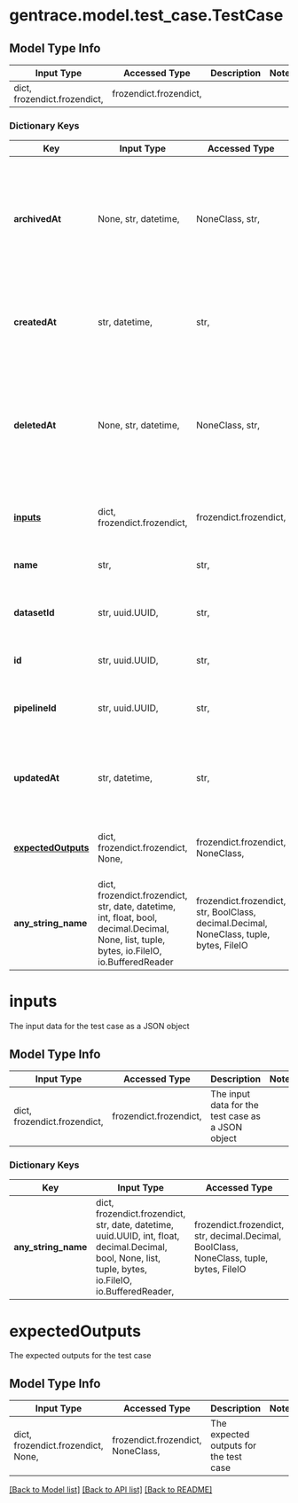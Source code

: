 # gentrace.model.test_case.TestCase

## Model Type Info
Input Type | Accessed Type | Description | Notes
------------ | ------------- | ------------- | -------------
dict, frozendict.frozendict,  | frozendict.frozendict,  |  | 

### Dictionary Keys
Key | Input Type | Accessed Type | Description | Notes
------------ | ------------- | ------------- | ------------- | -------------
**archivedAt** | None, str, datetime,  | NoneClass, str,  | The date and time when the test case was archived, can be null if the test case has not been archived | value must conform to RFC-3339 date-time
**createdAt** | str, datetime,  | str,  | The date and time when the test case was created | value must conform to RFC-3339 date-time
**deletedAt** | None, str, datetime,  | NoneClass, str,  | The date and time when the test case was deleted, can be null if the test case has not been deleted | value must conform to RFC-3339 date-time
**[inputs](#inputs)** | dict, frozendict.frozendict,  | frozendict.frozendict,  | The input data for the test case as a JSON object | 
**name** | str,  | str,  | The name of the test case | 
**datasetId** | str, uuid.UUID,  | str,  | The ID of the dataset that the test case belongs to | value must be a uuid
**id** | str, uuid.UUID,  | str,  | The ID of the test case | value must be a uuid
**pipelineId** | str, uuid.UUID,  | str,  | The ID of the pipeline that the test case belongs to | value must be a uuid
**updatedAt** | str, datetime,  | str,  | The date and time when the test case was last updated | value must conform to RFC-3339 date-time
**[expectedOutputs](#expectedOutputs)** | dict, frozendict.frozendict, None,  | frozendict.frozendict, NoneClass,  | The expected outputs for the test case | [optional] 
**any_string_name** | dict, frozendict.frozendict, str, date, datetime, int, float, bool, decimal.Decimal, None, list, tuple, bytes, io.FileIO, io.BufferedReader | frozendict.frozendict, str, BoolClass, decimal.Decimal, NoneClass, tuple, bytes, FileIO | any string name can be used but the value must be the correct type | [optional]

# inputs

The input data for the test case as a JSON object

## Model Type Info
Input Type | Accessed Type | Description | Notes
------------ | ------------- | ------------- | -------------
dict, frozendict.frozendict,  | frozendict.frozendict,  | The input data for the test case as a JSON object | 

### Dictionary Keys
Key | Input Type | Accessed Type | Description | Notes
------------ | ------------- | ------------- | ------------- | -------------
**any_string_name** | dict, frozendict.frozendict, str, date, datetime, uuid.UUID, int, float, decimal.Decimal, bool, None, list, tuple, bytes, io.FileIO, io.BufferedReader,  | frozendict.frozendict, str, decimal.Decimal, BoolClass, NoneClass, tuple, bytes, FileIO | any string name can be used but the value must be the correct type | [optional]

# expectedOutputs

The expected outputs for the test case

## Model Type Info
Input Type | Accessed Type | Description | Notes
------------ | ------------- | ------------- | -------------
dict, frozendict.frozendict, None,  | frozendict.frozendict, NoneClass,  | The expected outputs for the test case | 

[[Back to Model list]](../../README.md#documentation-for-models) [[Back to API list]](../../README.md#documentation-for-api-endpoints) [[Back to README]](../../README.md)

